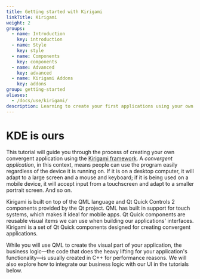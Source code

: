 ```yaml
---
title: Getting started with Kirigami
linkTitle: Kirigami
weight: 2
groups:
  - name: Introduction
    key: introduction
  - name: Style
    key: style
  - name: Components
    key: components
  - name: Advanced
    key: advanced
  - name: Kirigami Addons
    key: addons
group: getting-started
aliases:
  - /docs/use/kirigami/
description: Learning to create your first applications using your own framework
---
```


# KDE is ours

This tutorial will guide you through the process of creating your own convergent application using the [Kirigami framework](../../../../frameworks/kirigami/). A _convergent application_, in this context, means people can use the program easily regardless of the device it is running on. If it is on a desktop computer, it will adapt to a large screen and a mouse and keyboard; if it is being used on a mobile device, it will accept input from a touchscreen and adapt to a smaller portrait screen. And so on.

Kirigami is built on top of the QML language and Qt Quick Controls 2 components provided by the Qt project. QML has built in support for touch systems, which makes it ideal for mobile apps. Qt Quick components are reusable visual items we can use when building our applications' interfaces. Kirigami is a set of Qt Quick components designed for creating convergent applications.

While you will use QML to create the visual part of your application, the business logic—the code that does the heavy lifting for your application's functionality—is usually created in C++ for performance reasons. We will also explore how to integrate our business logic with our UI in the tutorials below.

